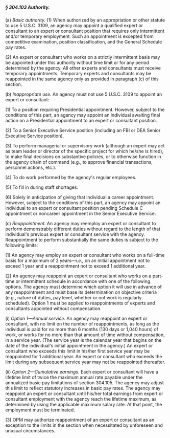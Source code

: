 ##### § 304.103 Authority. #####

(a) *Basic authority.* (1) When authorized by an appropriation or other statute to use 5 U.S.C. 3109, an agency may appoint a qualified expert or consultant to an expert or consultant position that requires only intermittent and/or temporary employment. Such an appointment is excepted from competitive examination, position classification, and the General Schedule pay rates.

(2) An expert or consultant who works on a strictly intermittent basis may be appointed under this authority without time limit or for any period determined by the agency. All other experts and consultants must receive temporary appointments. Temporary experts and consultants may be reappointed in the same agency only as provided in paragraph (c) of this section.

(b) *Inappropriate use.* An agency must not use 5 U.S.C. 3109 to appoint an expert or consultant:

(1) To a position requiring Presidential appointment. However, subject to the conditions of this part, an agency may appoint an individual awaiting final action on a Presidential appointment to an expert or consultant position.

(2) To a Senior Executive Service position (including an FBI or DEA Senior Executive Service position).

(3) To perform managerial or supervisory work (although an expert may act as team leader or director of the specific project for which he/she is hired), to make final decisions on substantive policies, or to otherwise function in the agency chain of command (e.g., to approve financial transactions, personnel actions, etc.).

(4) To do work performed by the agency's regular employees.

(5) To fill in during staff shortages.

(6) Solely in anticipation of giving that individual a career appointment. However, subject to the conditions of this part, an agency may appoint an individual to an expert or consultant position pending Schedule C appointment or noncareer appointment in the Senior Executive Service.

(c) *Reappointment.* An agency may reemploy an expert or consultant to perform demonstrably different duties without regard to the length of that individual's previous expert or consultant service with the agency. Reappointment to perform substantially the same duties is subject to the following limits:

(1) An agency may employ an expert or consultant who works on a full-time basis for a maximum of 2 years—*i.e.,* on an initial appointment not to exceed 1 year and a reappointment not to exceed 1 additional year.

(2) An agency may reappoint an expert or consultant who works on a part-time or intermittent schedule in accordance with one of the following options. The agency must determine which option it will use in advance of any reappointment and must base its determination on objective criteria (e.g., nature of duties, pay level, whether or not work is regularly scheduled). Option 1 must be applied to reappointments of experts and consultants appointed without compensation.

(i) *Option 1—Annual service.* An agency may reappoint an expert or consultant, with no limit on the number of reappointments, as long as the individual is paid for no more than 6 months (130 days or 1,040 hours) of work, or works for no more than that amount of time without compensation, in a service year. (The service year is the calendar year that begins on the date of the individual's initial appointment in the agency.) An expert or consultant who exceeds this limit in his/her first service year may be reappointed for 1 additional year. An expert or consultant who exceeds the limit during any subsequent service year may not be reappointed thereafter.

(ii) *Option 2—Cumulative earnings.* Each expert or consultant will have a lifetime limit of twice the maximum annual rate payable under the annualized basic pay limitations of section 304.105. The agency may adjust this limit to reflect statutory increases in basic pay rates. The agency may reappoint an expert or consultant until his/her total earnings from expert or consultant employment with the agency reach the lifetime maximum, as determined by using the applicable maximum salary rate. At that point, the employment must be terminated.

(3) OPM may authorize reappointment of an expert or consultant as an exception to the limits in the section when necessitated by unforeseen and unusual circumstances.